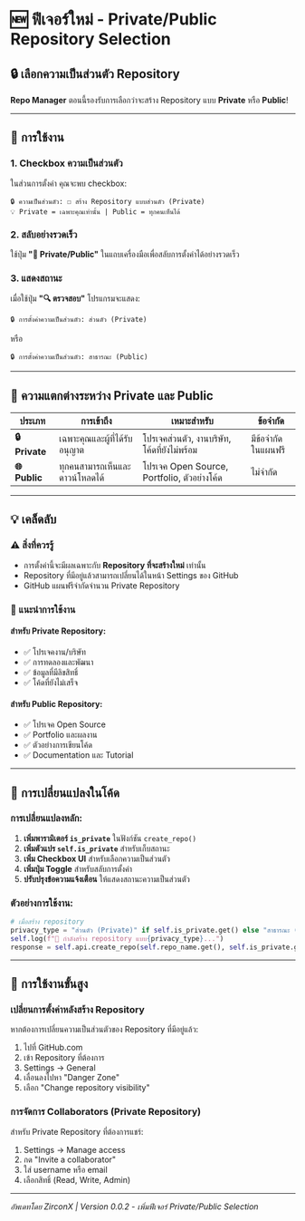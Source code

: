 # 🆕 ฟีเจอร์ใหม่ - Private/Public Repository Selection

## 🔒 เลือกความเป็นส่วนตัว Repository

**Repo Manager** ตอนนี้รองรับการเลือกว่าจะสร้าง Repository แบบ **Private** หรือ **Public**!

---

## 🔧 การใช้งาน

### 1. Checkbox ความเป็นส่วนตัว
ในส่วนการตั้งค่า คุณจะพบ checkbox:
```
🔒 ความเป็นส่วนตัว: ☐ สร้าง Repository แบบส่วนตัว (Private)
💡 Private = เฉพาะคุณเท่านั้น | Public = ทุกคนเห็นได้
```

### 2. สลับอย่างรวดเร็ว
ใช้ปุ่ม **"🔄 Private/Public"** ในแถบเครื่องมือเพื่อสลับการตั้งค่าได้อย่างรวดเร็ว

### 3. แสดงสถานะ
เมื่อใช้ปุ่ม **"🔍 ตรวจสอบ"** โปรแกรมจะแสดง:
```
🔒 การตั้งค่าความเป็นส่วนตัว: ส่วนตัว (Private)
```
หรือ
```
🔒 การตั้งค่าความเป็นส่วนตัว: สาธารณะ (Public)
```

---

## 🔐 ความแตกต่างระหว่าง Private และ Public

| ประเภท | การเข้าถึง | เหมาะสำหรับ | ข้อจำกัด |
|--------|------------|-------------|----------|
| **🔒 Private** | เฉพาะคุณและผู้ที่ได้รับอนุญาต | โปรเจคส่วนตัว, งานบริษัท, โค้ดที่ยังไม่พร้อม | มีข้อจำกัดในแผนฟรี |
| **🌐 Public** | ทุกคนสามารถเห็นและดาวน์โหลดได้ | โปรเจค Open Source, Portfolio, ตัวอย่างโค้ด | ไม่จำกัด |

---

## 💡 เคล็ดลับ

### ⚠️ สิ่งที่ควรรู้
- การตั้งค่านี้จะมีผลเฉพาะกับ **Repository ที่จะสร้างใหม่** เท่านั้น
- Repository ที่มีอยู่แล้วสามารถเปลี่ยนได้ในหน้า Settings ของ GitHub
- GitHub แผนฟรีจำกัดจำนวน Private Repository

### 🎯 แนะนำการใช้งาน

#### สำหรับ Private Repository:
- ✅ โปรเจคงาน/บริษัท
- ✅ การทดลองและพัฒนา
- ✅ ข้อมูลที่มีลิขสิทธิ์
- ✅ โค้ดที่ยังไม่เสร็จ

#### สำหรับ Public Repository:
- ✅ โปรเจค Open Source
- ✅ Portfolio และผลงาน
- ✅ ตัวอย่างการเขียนโค้ด
- ✅ Documentation และ Tutorial

---

## 🔄 การเปลี่ยนแปลงในโค้ด

### การเปลี่ยนแปลงหลัก:
1. **เพิ่มพารามิเตอร์ `is_private`** ในฟังก์ชัน `create_repo()`
2. **เพิ่มตัวแปร `self.is_private`** สำหรับเก็บสถานะ
3. **เพิ่ม Checkbox UI** สำหรับเลือกความเป็นส่วนตัว
4. **เพิ่มปุ่ม Toggle** สำหรับสลับการตั้งค่า
5. **ปรับปรุงข้อความแจ้งเตือน** ให้แสดงสถานะความเป็นส่วนตัว

### ตัวอย่างการใช้งาน:
```python
# เมื่อสร้าง repository
privacy_type = "ส่วนตัว (Private)" if self.is_private.get() else "สาธารณะ (Public)"
self.log(f"🔨 กำลังสร้าง repository แบบ{privacy_type}...")
response = self.api.create_repo(self.repo_name.get(), self.is_private.get())
```

---

## 🚀 การใช้งานขั้นสูง

### เปลี่ยนการตั้งค่าหลังสร้าง Repository
หากต้องการเปลี่ยนความเป็นส่วนตัวของ Repository ที่มีอยู่แล้ว:

1. ไปที่ GitHub.com
2. เข้า Repository ที่ต้องการ
3. Settings → General
4. เลื่อนลงไปหา "Danger Zone"
5. เลือก "Change repository visibility"

### การจัดการ Collaborators (Private Repository)
สำหรับ Private Repository ที่ต้องการแชร์:
1. Settings → Manage access
2. กด "Invite a collaborator"
3. ใส่ username หรือ email
4. เลือกสิทธิ์ (Read, Write, Admin)

---

*อัพเดทโดย ZirconX | Version 0.0.2 - เพิ่มฟีเจอร์ Private/Public Selection*
